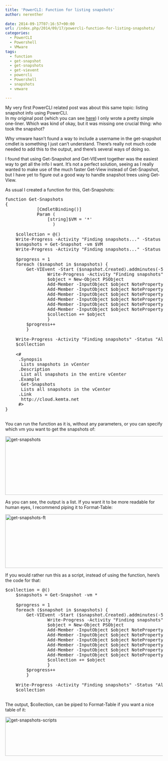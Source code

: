 ```yaml
---
title: 'PowerCLI: Function for listing snapshots'
author: nerenther
 
date: 2014-09-17T07:16:57+00:00
url: /index.php/2014/09/17/powercli-function-for-listing-snapshots/
categories:
  - PowerCLI
  - Powershell
  - VMware
tags:
  - function
  - get-snapshot
  - get-snapshots
  - get-vievent
  - powercli
  - Powershell
  - snapshots
  - vmware

---
```

My very first PowerCLI related post was about this same topic: listing snapshot info using PowerCLI.  
In my original post (which you can see <a href="http://cloud.kemta.net/2013/10/powershell_vmware_list_all_snapshots/" target="_blank" rel="noopener">here</a>) I only wrote a pretty simple one-liner. Which was kind of okay, but it was missing one crucial thing: who took the snapshot?

Why vmware hasn&#8217;t found a way to include a username in the get-snapshot cmdlet is something I just can&#8217;t understand. There&#8217;s really not much code needed to add this to the output, and there&#8217;s several ways of doing so.

I found that using Get-Snapshot and Get-VIEvent together was the easiest way to get all the info I want. It&#8217;s not a perfect solution, seeing as I really wanted to make use of the much faster Get-View instead of Get-Snapshot, but I have yet to figure out a good way to handle snapshot trees using Get-View.

As usual I created a function for this, Get-Snapshots:

<pre lang="PowerShell">function Get-Snapshots
{
            [CmdletBinding()]
            Param (
                [string]$VM = '*'
                  )

    $collection = @()
    Write-Progress -Activity "Finding snapshots..." -Status "This will tak a while, please wait" -PercentComplete 20 -Id 1 -ErrorAction SilentlyContinue
    $snapshots = Get-Snapshot -vm $VM
    Write-Progress -Activity "Finding snapshots..." -Status "Found all snapshots" -Completed -Id 1 -ErrorAction SilentlyContinue

    $progress = 1
    foreach ($snapshot in $snapshots) {
        Get-VIEvent -Start ($snapshot.Created).addminutes(-5) -Finish ($snapshot.Created).addminutes(5) -Entity $Snapshot.vm.name -Types info -maxsamples 20 | Where-Object {$_.FullFormattedMessage -like "*Create virtual machine snapshot*"} | ForEach-Object {
                Write-Progress -Activity "Finding snapshots" -Status "Working on $($_.Vm.Name)" -PercentComplete ($progress/$snapshots.count*100) -Id 1 -ErrorAction SilentlyContinue
                $object = New-Object PSObject
                Add-Member -InputObject $object NoteProperty VM $_.Vm.Name
                Add-Member -InputObject $object NoteProperty User $_.Username
                Add-Member -InputObject $object NoteProperty "Snapshot name" $Snapshot.Name
                Add-Member -InputObject $object NoteProperty "Snapshot description" $Snapshot.Description
                Add-Member -InputObject $object NoteProperty SizeGB ([math]::Round($Snapshot.SizeGB))
                Add-Member -InputObject $object NoteProperty Time $_.CreatedTime
                $collection += $object
                }
        $progress++
        }

    Write-Progress -Activity "Finding snapshots" -Status "All done" -Completed -Id 1 -ErrorAction SilentlyContinue
    $collection

    &lt;#
     .Synopsis
      Lists snapshots in vCenter
     .Description
      List all snapshots in the entire vCenter
     .Example
      Get-Snapshots
      Lists all snapshots in the vCenter
     .Link
      http://cloud.kemta.net
     #>
}

</pre>

You can run the function as it is, without any parameters, or you can specify which vm you want to get the snapshots of:

[<img decoding="async" loading="lazy" class="aligncenter size-full wp-image-642" alt="get-snapshots" src="http://4.234.145.218/wp-content/uploads/2014/09/get-snapshots.png" width="951" height="188" srcset="http://4.234.145.218/wp-content/uploads/2014/09/get-snapshots.png 951w, http://4.234.145.218/wp-content/uploads/2014/09/get-snapshots-300x59.png 300w, http://4.234.145.218/wp-content/uploads/2014/09/get-snapshots-768x152.png 768w" sizes="(max-width: 951px) 100vw, 951px" />][1]

As you can see, the output is a list. If you want it to be more readable for human eyes, I recommend piping it to Format-Table:

[<img decoding="async" loading="lazy" class="aligncenter size-full wp-image-643" alt="get-snapshots-ft" src="http://4.234.145.218/wp-content/uploads/2014/09/get-snapshots-ft.png" width="1031" height="172" srcset="http://4.234.145.218/wp-content/uploads/2014/09/get-snapshots-ft.png 1031w, http://4.234.145.218/wp-content/uploads/2014/09/get-snapshots-ft-300x50.png 300w, http://4.234.145.218/wp-content/uploads/2014/09/get-snapshots-ft-1024x171.png 1024w, http://4.234.145.218/wp-content/uploads/2014/09/get-snapshots-ft-768x128.png 768w" sizes="(max-width: 1031px) 100vw, 1031px" />][2]

If you would rather run this as a script, instead of using the function, here&#8217;s the code for that:

<pre lang="PowerShell">$collection = @()
    $snapshots = Get-Snapshot -vm *

    $progress = 1
    foreach ($snapshot in $snapshots) {
        Get-VIEvent -Start ($snapshot.Created).addminutes(-5) -Finish ($snapshot.Created).addminutes(5) -Entity $Snapshot.vm.name -Types info -maxsamples 20 | Where-Object {$_.FullFormattedMessage -like "*Create virtual machine snapshot*"} | ForEach-Object {
                Write-Progress -Activity "Finding snapshots" -Status "Working on $($_.Vm.Name)" -PercentComplete ($progress/$snapshots.count*100) -Id 1 -ErrorAction SilentlyContinue
                $object = New-Object PSObject
                Add-Member -InputObject $object NoteProperty VM $_.Vm.Name
                Add-Member -InputObject $object NoteProperty User $_.Username
                Add-Member -InputObject $object NoteProperty "Snapshot name" $Snapshot.Name
                Add-Member -InputObject $object NoteProperty "Snapshot description" $Snapshot.Description
                Add-Member -InputObject $object NoteProperty SizeGB ([math]::Round($Snapshot.SizeGB))
                Add-Member -InputObject $object NoteProperty Time $_.CreatedTime
                $collection += $object
                }
        $progress++
        }

    Write-Progress -Activity "Finding snapshots" -Status "All done" -Completed -Id 1 -ErrorAction SilentlyContinue
    $collection

</pre>

The output, $collection, can be piped to Format-Table if you want a nice table of it:

[<img decoding="async" loading="lazy" class="aligncenter size-full wp-image-644" alt="get-snapshots-scripts" src="http://4.234.145.218/wp-content/uploads/2014/09/get-snapshots-scripts.png" width="1039" height="125" srcset="http://4.234.145.218/wp-content/uploads/2014/09/get-snapshots-scripts.png 1039w, http://4.234.145.218/wp-content/uploads/2014/09/get-snapshots-scripts-300x36.png 300w, http://4.234.145.218/wp-content/uploads/2014/09/get-snapshots-scripts-1024x123.png 1024w, http://4.234.145.218/wp-content/uploads/2014/09/get-snapshots-scripts-768x92.png 768w" sizes="(max-width: 1039px) 100vw, 1039px" />][3]

&nbsp;

 [1]: http://4.234.145.218/wp-content/uploads/2014/09/get-snapshots.png
 [2]: http://4.234.145.218/wp-content/uploads/2014/09/get-snapshots-ft.png
 [3]: http://4.234.145.218/wp-content/uploads/2014/09/get-snapshots-scripts.png
